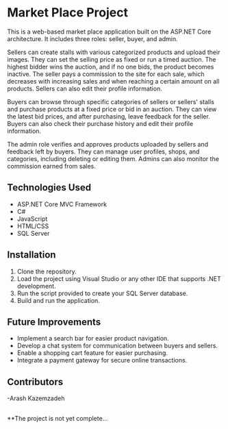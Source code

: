# Market Place Project

This is a web-based market place application built on the ASP.NET Core architecture. It includes three roles: seller, buyer, and admin. 

Sellers can create stalls with various categorized products and upload their images. They can set the selling price as fixed or run a timed auction. The highest bidder wins the auction, and if no one bids, the product becomes inactive. The seller pays a commission to the site for each sale, which decreases with increasing sales and when reaching a certain amount on all products. Sellers can also edit their profile information.

Buyers can browse through specific categories of sellers or sellers' stalls and purchase products at a fixed price or bid in an auction. They can view the latest bid prices, and after purchasing, leave feedback for the seller. Buyers can also check their purchase history and edit their profile information.

The admin role verifies and approves products uploaded by sellers and feedback left by buyers. They can manage user profiles, shops, and categories, including deleting or editing them. Admins can also monitor the commission earned from sales.

## Technologies Used
- ASP.NET Core MVC Framework
- C#
- JavaScript
- HTML/CSS
- SQL Server

## Installation
1. Clone the repository.
2. Load the project using Visual Studio or any other IDE that supports .NET development.
3. Run the script provided to create your SQL Server database.
4. Build and run the application.

## Future Improvements
- Implement a search bar for easier product navigation.
- Develop a chat system for communication between buyers and sellers.
- Enable a shopping cart feature for easier purchasing.
- Integrate a payment gateway for secure online transactions.

## Contributors
-Arash Kazemzadeh
## 
 **The project is not yet complete...

